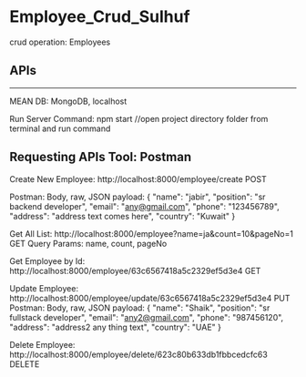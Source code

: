 # Employee_Crud_Sulhuf

crud operation: Employees


APIs
-----
-----

MEAN
DB: MongoDB, localhost

Run Server Command: npm start  //open project directory folder from terminal and run command

Requesting APIs Tool: Postman
-----------------------------
Create New Employee: http://localhost:8000/employee/create     POST
  
  Postman: Body, raw, JSON
  payload: {
      "name": "jabir",
      "position": "sr backend developer",
      "email": "any@gmail.com",
      "phone": "123456789",
      "address": "address text comes here",
      "country": "Kuwait"
  }
  

Get All List: http://localhost:8000/employee?name=ja&count=10&pageNo=1    GET
Query Params: name, count, pageNo

Get Employee by Id: http://localhost:8000/employee/63c6567418a5c2329ef5d3e4   GET

Update Employee: http://localhost:8000/employee/update/63c6567418a5c2329ef5d3e4  PUT
  Postman: Body, raw, JSON
  payload: {
      "name": "Shaik",
      "position": "sr fullstack developer",
      "email": "any2@gmail.com",
      "phone": "987456120",
      "address": "address2 any thing text",
      "country": "UAE"
  }

Delete Employee: http://localhost:8000/employee/delete/623c80b633db1fbbcedcfc63  DELETE


